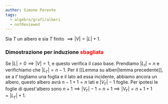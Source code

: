 ```yaml
---
author: Simone Parente
tags:
  - algebra/grafi/alberi
  - notReviewed
---
```

Sia $T$ un albero e sia $T$ finito $\implies |V|=|L|+1$.
### Dimostrazione per induzione <span style="color:#ff0000">sbagliata</span>
Se $|L|=0 \implies |V|=1$, e questo verifica il caso base.
Prendiamo $|L_t|=n$ e verifichiamo che $|L_{t'}|=n-1$.
Per il [[Lemma su alberi|lemma precedente]], se a $t'$ togliamo una foglia e il lato ad essa incidente, abbiamo ancora un albero, questo albero avrà $n-1+1=n$  lati e $|V_{t'}|-1$ foglie.
Per ipotesi le foglie di quest'albero sono $n+1 \implies |V_{t'}|-1=n+1 \implies |V_{t'}|=n+1+1=|L_{t'}|+1$.
